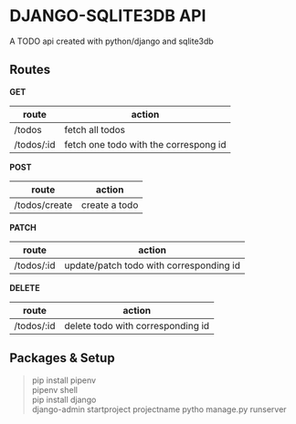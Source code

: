 # DJANGO-SQLITE3DB API

A TODO api created with python/django and sqlite3db

## Routes

**GET**

| route      | action                                |
| ---------- | ------------------------------------- |
| /todos     | fetch all todos                       |
| /todos/:id | fetch one todo with the correspong id |

**POST**

| route         | action        |
| ------------- | ------------- |
| /todos/create | create a todo |

**PATCH**

| route      | action                                  |
| ---------- | --------------------------------------- |
| /todos/:id | update/patch todo with corresponding id |

**DELETE**

| route      | action                            |
| ---------- | --------------------------------- |
| /todos/:id | delete todo with corresponding id |


## Packages & Setup

> pip install pipenv  
> pipenv shell  
> pip install django  
> django-admin startproject projectname
> pytho manage.py runserver

